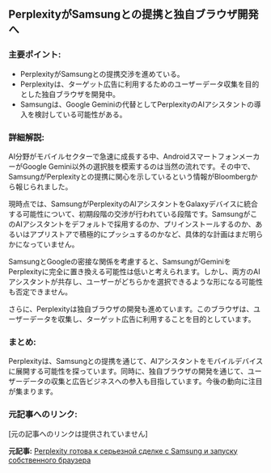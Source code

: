 ## PerplexityがSamsungとの提携と独自ブラウザ開発へ

### 主要ポイント:

* PerplexityがSamsungとの提携交渉を進めている。
* Perplexityは、ターゲット広告に利用するためのユーザーデータ収集を目的とした独自ブラウザを開発中。
* Samsungは、Google Geminiの代替としてPerplexityのAIアシスタントの導入を検討している可能性がある。

### 詳細解説:

AI分野がモバイルセクターで急速に成長する中、AndroidスマートフォンメーカーがGoogle Gemini以外の選択肢を模索するのは当然の流れです。その中で、SamsungがPerplexityとの提携に関心を示しているという情報がBloombergから報じられました。

現時点では、SamsungがPerplexityのAIアシスタントをGalaxyデバイスに統合する可能性について、初期段階の交渉が行われている段階です。SamsungがこのAIアシスタントをデフォルトで採用するのか、プリインストールするのか、あるいはアプリストアで積極的にプッシュするのかなど、具体的な計画はまだ明らかになっていません。

SamsungとGoogleの密接な関係を考慮すると、SamsungがGeminiをPerplexityに完全に置き換える可能性は低いと考えられます。しかし、両方のAIアシスタントが共存し、ユーザーがどちらかを選択できるような形になる可能性も否定できません。

さらに、Perplexityは独自ブラウザの開発も進めています。このブラウザは、ユーザーデータを収集し、ターゲット広告に利用することを目的としています。

### まとめ:

Perplexityは、Samsungとの提携を通じて、AIアシスタントをモバイルデバイスに展開する可能性を探っています。同時に、独自ブラウザの開発を通じて、ユーザーデータの収集と広告ビジネスへの参入も目指しています。今後の動向に注目が集まります。

### 元記事へのリンク:

[元の記事へのリンクは提供されていません]


**元記事:** [Perplexity готова к серьезной сделке с Samsung и запуску собственного браузера](https://overclockers.ru/blog/ITznaniya/show/221115/Perplexity-gotova-k-ser-eznoj-sdelke-s-Samsung-i-zapusku-sobstvennogo-brauzera)